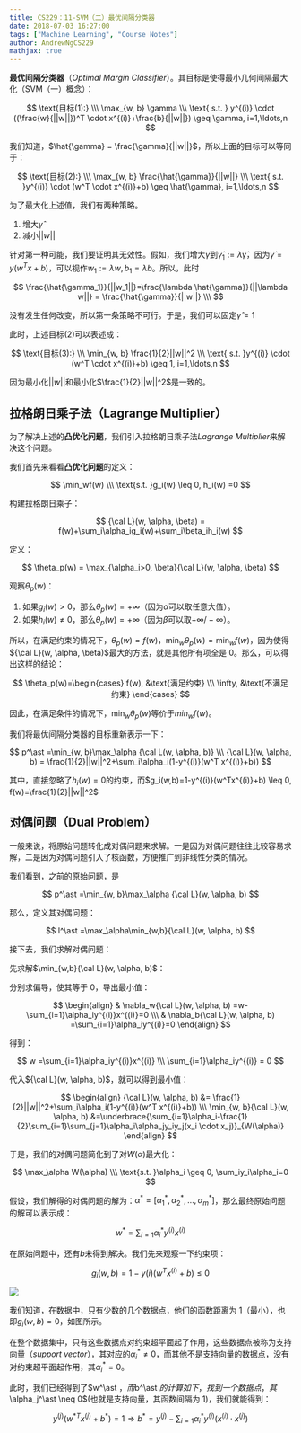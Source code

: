 ```yaml
---
title: CS229：11-SVM（二）最优间隔分类器
date: 2018-07-03 16:27:00
tags: ["Machine Learning", "Course Notes"]
author: AndrewNgCS229
mathjax: true
---
```


**最优间隔分类器**（_Optimal Margin Classifier_）。其目标是使得最小几何间隔最大化（SVM（一）概念）：

$$
\text{目标(1):} \\\
\max_{w, b} \gamma \\\
\text{ s.t. } y^{(i)} \cdot ((\frac{w}{||w||})^T \cdot x^{(i)}+\frac{b}{||w||}) \geq \gamma, i=1,\ldots,n
$$

我们知道，$\hat{\gamma} = \frac{\gamma}{||w||}$，所以上面的目标可以等同于：

$$
\text{目标(2):} \\\
\max_{w, b} \frac{\hat{\gamma}}{||w||} \\\
\text{ s.t. }y^{(i)} \cdot (w^T \cdot x^{(i)}+b) \geq \hat{\gamma}, i=1,\ldots,n
$$

为了最大化上述值，我们有两种策略。

1. 增大$\hat{\gamma}$
2. 减小$||w||$

针对第一种可能，我们要证明其无效性。假如，我们增大$\hat{\gamma}$到${\hat{\gamma}}_1 := \lambda {\hat{\gamma}}$，因为$\hat{\gamma}=y(w^Tx+b)$，可以视作$w_1:=\lambda w, b_1 = \lambda b$。所以，此时

$$
\frac{\hat{\gamma_1}}{||w_1||}=\frac{\lambda \hat{\gamma}}{||\lambda w||} = \frac{\hat{\gamma}}{||w||} \\\
$$

没有发生任何改变，所以第一条策略不可行。于是，我们可以固定$\hat{\gamma}=1$

此时，上述目标(2)可以表述成：

$$
\text{目标(3):} \\\
\min_{w, b} \frac{1}{2}||w||^2 \\\
\text{ s.t. }y^{(i)} \cdot (w^T \cdot x^{(i)}+b) \geq 1, i=1,\ldots,n
$$

因为最小化$||w||$和最小化$\frac{1}{2}||w||^2$是一致的。

## 拉格朗日乘子法（Lagrange Multiplier）

为了解决上述的**凸优化问题**，我们引入拉格朗日乘子法*Lagrange Multiplier*来解决这个问题。

我们首先来看看**凸优化问题**的定义：

$$
\min_wf(w) \\\
\text{s.t. }g_i(w) \leq 0, h_i(w) =0
$$

构建拉格朗日乘子：

$$
{\cal L}(w, \alpha, \beta) = f(w)+\sum_i\alpha_ig_i(w)+\sum_i\beta_ih_i(w)
$$

定义：

$$
\theta_p(w) = \max_{\alpha_i>0, \beta}{\cal L}(w, \alpha, \beta)
$$

观察$\theta_p(w)$：

1. 如果$g_i(w)>0$，那么$\theta_p(w)=+\infty$（因为$\alpha$可以取任意大值）。
2. 如果$h_i(w) \neq 0$，那么$\theta_p(w)=+\infty$（因为$\beta$可以取$+\infty/-\infty$）。

所以，在满足约束的情况下，$\theta_p(w)=f(w)$，$\min_w \theta_p(w)=\min_w f(w)$，因为使得${\cal L}(w, \alpha, \beta)$最大的方法，就是其他所有项全是 0。那么，可以得出这样的结论：

$$
\theta_p(w)=\begin{cases}
f(w), &\text{满足约束} \\\
\infty, &\text{不满足约束}
\end{cases}
$$

因此，在满足条件的情况下，$\min_w\theta_p(w)$等价于$min_wf(w)$。

我们将最优间隔分类器的目标重新表示一下：

$$
p^\ast =\min_{w, b}\max_\alpha {\cal L(w, \alpha, b)} \\\
{\cal L}(w, \alpha, b) = \frac{1}{2}||w||^2+\sum_i\alpha_i(1-y^{(i)}(w^T x^{(i)}+b))
$$

其中，直接忽略了$h_i(w)=0$的约束，而$g_i(w,b)=1-y^{(i)}(w^Tx^{(i)}+b) \leq 0, f(w)=\frac{1}{2}||w||^2$

## 对偶问题（Dual Problem）

一般来说，将原始问题转化成对偶问题来求解。一是因为对偶问题往往比较容易求解，二是因为对偶问题引入了核函数，方便推广到非线性分类的情况。

我们看到，之前的原始问题，是

$$
p^\ast =\min_{w, b}\max_\alpha {\cal L}(w, \alpha, b)
$$

那么，定义其对偶问题：

$$
l^\ast =\max_\alpha\min_{w,b}{\cal L}(w, \alpha, b)
$$

接下去，我们求解对偶问题：

先求解$\min_{w,b}{\cal L}(w, \alpha, b)$：

分别求偏导，使其等于 0，导出最小值：

$$
\begin{align}
& \nabla_w{\cal L}(w, \alpha, b) =w-\sum_{i=1}\alpha_iy^{(i)}x^{(i)}=0 \\\
& \nabla_b{\cal L}(w, \alpha, b) =\sum_{i=1}\alpha_iy^{(i)}=0
\end{align}
$$

得到：

$$
w =\sum_{i=1}\alpha_iy^{(i)}x^{(i)} \\\
\sum_{i=1}\alpha_iy^{(i)} = 0
$$

代入${\cal L}(w, \alpha, b)$，就可以得到最小值：

$$
\begin{align}
{\cal L}(w, \alpha, b) &= \frac{1}{2}||w||^2+\sum_i\alpha_i(1-y^{(i)}(w^T x^{(i)}+b)) \\\
\min_{w, b}{\cal L}(w, \alpha, b) &=\underbrace{\sum_{i=1}\alpha_i-\frac{1}{2}\sum_{i=1}\sum_{j=1}\alpha_i\alpha_jy_iy_j(x_i \cdot x_j)}_{W(\alpha)}
\end{align}
$$

于是，我们的对偶问题简化到了对$W(\alpha)$最大化：

$$
\max_\alpha W(\alpha) \\\
\text{s.t. }\alpha_i \geq 0, \sum_iy_i\alpha_i=0
$$

假设，我们解得的对偶问题的解为：$\alpha^\ast =[\alpha_1^\ast ,\alpha_2^\ast , \ldots, \alpha_m^\ast ]$，那么最终原始问题的解可以表示成：

$$
w^\ast =\sum_{i=1}\alpha_i^\ast y^{(i)}x^{(i)}
$$

在原始问题中，还有$b$未得到解决。我们先来观察一下约束项：

$$
g_i(w,b)=1-y{(i)}(w^Tx^{(i)}+b) \leq 0
$$

![](http://jackie-image.oss-cn-hangzhou.aliyuncs.com/18-7-4/9336603.jpg)

我们知道，在数据中，只有少数的几个数据点，他们的函数距离为 1（最小），也即$g_i(w,b)=0$，如图所示。

在整个数据集中，只有这些数据点对约束超平面起了作用，这些数据点被称为支持向量（_support vector_），其对应的$\alpha_i^\ast  \neq 0$，而其他不是支持向量的数据点，没有对约束超平面起作用，其$\alpha_i^\ast =0$。

此时，我们已经得到了$w^\ast $，而$b^\ast $的计算如下，找到一个数据点，其$\alpha_j^\ast  \neq 0$(也就是支持向量，其函数间隔为 1)，我们就能得到：

$$
y^{(j)}(w^{*T}x^{(j)}+b^\ast )=1
\Rightarrow
b^\ast =y^{(j)}-\sum_{i=1}\alpha_i^\ast y^{(i)}(x^{(i)} \cdot x^{(j)})
$$
